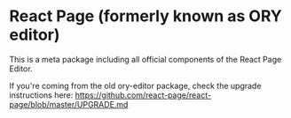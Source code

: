 # React Page (formerly known as ORY editor)

This is a meta package including all official components of the React Page Editor.

If you're coming from the old ory-editor package, check the upgrade instructions here: https://github.com/react-page/react-page/blob/master/UPGRADE.md

